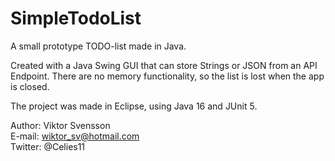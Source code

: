 # SimpleTodoList
A small prototype TODO-list made in Java. 

Created with a Java Swing GUI that can store Strings or JSON from an API Endpoint. 
There are no memory functionality, so the list is lost when the app is closed. 

The project was made in Eclipse, using Java 16 and JUnit 5. 

Author: Viktor Svensson  
E-mail: wiktor_sv@hotmail.com  
Twitter: @Celies11  
